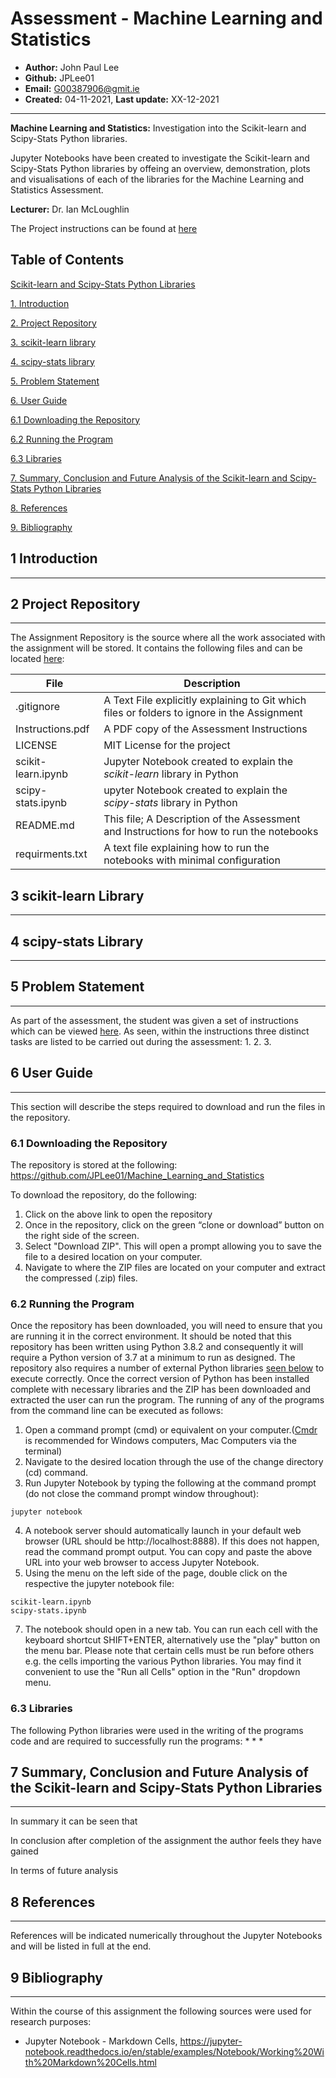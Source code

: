 # Assessment - Machine Learning and Statistics

* **Author:** John Paul Lee
* **Github:** JPLee01
* **Email:** G00387906@gmit.ie
* **Created:** 04-11-2021, **Last update:** XX-12-2021
------------------------------------------------------------------------------------------------
**Machine Learning and Statistics:** Investigation into the Scikit-learn and Scipy-Stats Python libraries.

Jupyter Notebooks have been created  to investigate the Scikit-learn and Scipy-Stats Python libraries by offeing an overview, demonstration, plots and visualisations of each of the libraries for the Machine Learning and Statistics Assessment.

**Lecturer:** Dr. Ian McLoughlin

The Project instructions can be found at [here](https://github.com/JPLee01/Machine_Learning_and_Statistics/blob/main/Instructions.pdf)

**Table of Contents**
------------------------------------------------------------------------------------------------

[Scikit-learn and Scipy-Stats Python Libraries](#Assessment-Machine-Learning-and-Statistics)

[1. Introduction](#1-introduction)

[2. Project Repository](#2-project-repository)

[3. scikit-learn library](#3-scikit-learn-library)

[4. scipy-stats library](#4-scipy-stats-library)

[5. Problem Statement](#5-Problem-Statement)

[6. User Guide](#6-User-Guide)

  [6.1 Downloading the Repository](#6.1-Downloading-the-Repository)

  [6.2  Running the Program](#6.2-Running-the-Program)

  [6.3  Libraries](#6.3-Libraries)

[7. Summary, Conclusion and Future Analysis of the Scikit-learn and Scipy-Stats Python Libraries](#7.-Summary,-Conclusion-and-Future-Analysis-of-the-Scikit-learn-and-Scipy-Stats-Python-Libraries)

[8. References](#8-References)

[9. Bibliography](#9-Bibliography)

## 1 Introduction
------------------------------------------------------------------------------------------------



## 2 Project Repository
------------------------------------------------------------------------------------------------

The Assignment Repository is the source where all the work associated with
the assignment will be stored. It contains the following files and can be
located [here](https://github.com/JPLee01/Programming_for_Data_Analysis-Assignment):

  **File**    |     **Description**
  ---------   |   --------------------------------------------------------
  .gitignore | A Text File explicitly explaining to Git which files or folders to ignore in the Assignment
  Instructions.pdf | A PDF copy of the Assessment Instructions
  LICENSE     |    MIT License for the project
  scikit-learn.ipynb | Jupyter Notebook created to explain the *scikit-learn* library in Python
  scipy-stats.ipynb | upyter Notebook created to explain the *scipy-stats* library in Python
  README.md   |    This file; A Description of the Assessment and Instructions for how to run the notebooks
  requirments.txt | A text file explaining how to run the notebooks with minimal configuration

## 3 scikit-learn Library 
------------------------------------------------------------------------------------------------


## 4 scipy-stats Library 
------------------------------------------------------------------------------------------------

## 5 Problem Statement
------------------------------------------------------------------------------------------------
As part of the assessment, the student was given a set of instructions which can be viewed [here](https://github.com/JPLee01/Machine_Learning_and_Statistics/blob/main/Instructions.pdf). As seen, within the instructions three distinct tasks are listed to be carried out during the assessment:
1. 
2. 
3. 

## 6 User Guide
------------------------------------------------------------------------------------------------
This section will describe the steps required to download and run the files in the repository.

### 6.1 Downloading the Repository
The repository is stored at the following: https://github.com/JPLee01/Machine_Learning_and_Statistics

To download the repository, do the following:
1.  Click on the above link to open the repository
2.  Once in the repository, click on the green “clone or download” button on the right side of the screen.
3.  Select "Download ZIP". This will open a prompt allowing you to save the file to a desired location on your computer.
4.  Navigate to where  the ZIP files are located on your computer and extract the compressed (.zip) files.

### 6.2 Running the Program
Once the repository has been downloaded, you will need to ensure that you are running it in the correct environment. It should be noted that this repository has been written using Python 3.8.2 and consequently it will require a Python version of 3.7 at a minimum to run as designed. The repository also requires a number of external Python libraries [seen below](#5.3-Libaries) to execute correctly. Once the correct version of Python has been installed complete with necessary libraries and the ZIP has been downloaded and extracted the user can run the program. The running of any of the programs from the command line can be executed as follows:
1.  Open a command prompt (cmd) or equivalent on your computer.([Cmdr](https://cmder.net) is recommended for Windows computers, Mac Computers via the terminal)
2.  Navigate to the desired location through the use of the change directory (cd) command.
3. Run Jupyter Notebook by typing the following at the command prompt (do not close the command prompt window throughout):
```
jupyter notebook
```
4. A notebook server should automatically launch in your default web browser (URL should be http://localhost:8888). If this does not happen, read the command prompt output. You can copy and paste the above URL into your web browser to access Jupyter Notebook.
6. Using the menu on the left side of the page, double click on the respective the jupyter notebook file:
```
scikit-learn.ipynb
scipy-stats.ipynb
```
7. The notebook should open in a new tab. You can run each cell with the keyboard shortcut SHIFT+ENTER, alternatively use the "play" button on the menu bar. Please note that certain cells must be run before others e.g. the cells importing the various Python libraries. You may find it convenient to use the "Run all Cells" option in the "Run" dropdown menu.

### 6.3 Libraries
The following Python libraries were used in the writing of the programs code and are required to successfully run the programs:
* 
* 
* 

## 7 Summary, Conclusion and Future Analysis of the Scikit-learn and Scipy-Stats Python Libraries
------------------------------------------------------------------------------------------------
In summary it can be seen that 

In conclusion after completion of the assignment the author feels they have gained 

In terms of future analysis 

## 8 References
------------------------------------------------------------------------------------------------
References will be indicated numerically throughout the Jupyter Notebooks and will be listed in full at the end.

## 9 Bibliography
------------------------------------------------------------------------------------------------
Within the course of this assignment the following sources were used for research purposes:


* Jupyter Notebook - Markdown Cells, <https://jupyter-notebook.readthedocs.io/en/stable/examples/Notebook/Working%20With%20Markdown%20Cells.html>